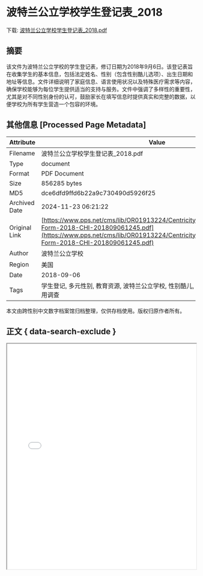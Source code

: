 # 波特兰公立学校学生登记表_2018

<!-- tcd_download_link -->
下载: <a href="../波特兰公立学校学生登记表_2018.pdf" download>波特兰公立学校学生登记表_2018.pdf</a>
<!-- tcd_download_link_end -->

## 摘要

<!-- tcd_abstract -->
该文件为波特兰公立学校的学生登记表，修订日期为2018年9月6日。该登记表旨在收集学生的基本信息，包括法定姓名、性别（包含性别酷儿选项）、出生日期和地址等信息。文件详细说明了家庭信息、语言使用状况以及特殊医疗需求等内容，确保学校能够为每位学生提供适当的支持与服务。文件中强调了多样性的重要性，尤其是对不同性别身份的认可，鼓励家长在填写信息时提供真实和完整的数据，以便学校为所有学生营造一个包容的环境。

<!-- tcd_abstract_end -->

## 其他信息 [Processed Page Metadata]

| Attribute       | Value                                  |
|-----------------|----------------------------------------|
| Filename        | 波特兰公立学校学生登记表_2018.pdf                             |
| Type            | document                                 |
| Format          | PDF Document                               |
| Size            | 856285 bytes                           |
| MD5             | dce6dfd9ffd6b22a9c730490d5926f25                                  |
| Archived Date   | 2024-11-23 06:21:22                             |
| Original Link   | [https://www.pps.net/cms/lib/OR01913224/Centricity/Domain/182/Registration-Form-2018-CHI-201809061245.pdf](https://www.pps.net/cms/lib/OR01913224/Centricity/Domain/182/Registration-Form-2018-CHI-201809061245.pdf)                         |
| Author          | 波特兰公立学校                               |
| Region          | 美国                               |
| Date            | 2018-09-06                                 |
| Tags            | 学生登记, 多元性别, 教育资源, 波特兰公立学校, 性别酷儿, 家庭信息, 医疗需求, 语言使用调查                                 |

本文由跨性别中文数字档案馆归档整理，仅供存档使用。版权归原作者所有。


## 正文 { data-search-exclude }

<!-- tcd_main_text -->
<iframe src="../波特兰公立学校学生登记表_2018.pdf" width="100%" height="600px">
    <p>无法显示PDF，请下载查看。</p>
</iframe>
<!-- tcd_main_text_end -->

